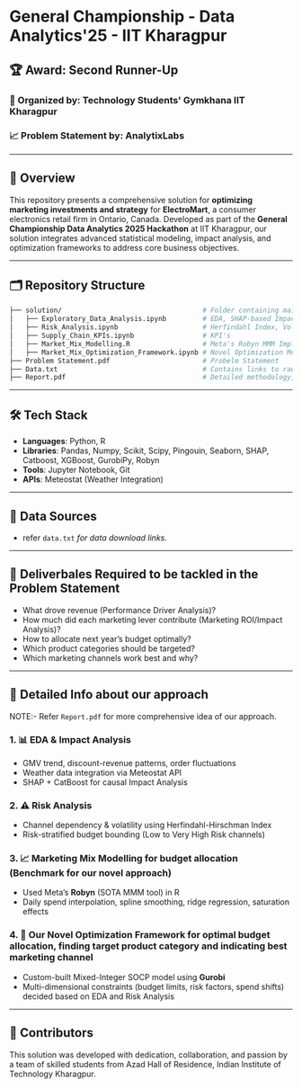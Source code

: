 # General Championship - Data Analytics'25 - IIT Kharagpur

## 🏆 Award: Second Runner-Up  
### 🏁 Organized by: **Technology Students' Gymkhana IIT Kharagpur**  
### 📈 Problem Statement by: **AnalytixLabs**

---

## 🚀 Overview

This repository presents a comprehensive solution for **optimizing marketing investments and strategy** for **ElectroMart**, a consumer electronics retail firm in Ontario, Canada. Developed as part of the **General Championship Data Analytics 2025 Hackathon** at IIT Kharagpur, our solution integrates advanced statistical modeling, impact analysis, and optimization frameworks to address core business objectives.

---

## 🗂️ Repository Structure

```bash
├── solution/                                   # Folder containing main solution files
│   ├── Exploratory_Data_Analysis.ipynb         # EDA, SHAP-based Impact Analysis
│   ├── Risk_Analysis.ipynb                     # Herfindahl Index, Volatility, Risk Scores
│   ├── Supply_Chain_KPIs.ipynb                 # KPI's
│   ├── Market_Mix_Modelling.R                  # Meta's Robyn MMM Implementation
│   ├── Market_Mix_Optimization_Framework.ipynb # Novel Optimization Model (MISOCP)
├── Problem Statement.pdf                       # Probelm Statement
├── Data.txt                                    # Contains links to raw and processed datasets
├── Report.pdf                                  # Detailed methodology, results & business strategy
```

---

## 🛠️ Tech Stack

- **Languages**: Python, R  
- **Libraries**: Pandas, Numpy, Scikit, Scipy, Pingouin, Seaborn, SHAP, Catboost, XGBoost, GurobiPy, Robyn  
- **Tools**: Jupyter Notebook, Git
- **APIs**: Meteostat (Weather Integration)

---

## 📎 Data Sources 

- refer `data.txt` *for data download links.*

---

## 📌 Deliverbales Required to be tackled in the Problem Statement

- What drove revenue (Performance Driver Analysis)?
- How much did each marketing lever contribute (Marketing ROI/Impact Analysis)?
- How to allocate next year’s budget optimally?
- Which product categories should be targeted?
- Which marketing channels work best and why?

---

## 🧠 Detailed Info about our approach

NOTE:- Refer `Report.pdf` for more comprehensive idea of our approach.

### 1. 📊 EDA & Impact Analysis
- GMV trend, discount-revenue patterns, order fluctuations  
- Weather data integration via Meteostat API  
- SHAP + CatBoost for causal Impact Analysis

### 2. ⚠️ Risk Analysis
- Channel dependency & volatility using Herfindahl-Hirschman Index  
- Risk-stratified budget bounding (Low to Very High Risk channels)

### 3. 📈 Marketing Mix Modelling for budget allocation (Benchmark for our novel approach)
- Used Meta’s **Robyn** (SOTA MMM tool) in R  
- Daily spend interpolation, spline smoothing, ridge regression, saturation effects

### 4. 🧮 Our Novel Optimization Framework for optimal budget allocation, finding target product category and indicating best marketing channel
- Custom-built Mixed-Integer SOCP model using **Gurobi**  
- Multi-dimensional constraints (budget limits, risk factors, spend shifts) decided based on EDA and Risk Analysis 

---

## 👥 Contributors

This solution was developed with dedication, collaboration, and passion by a team of skilled students from Azad Hall of Residence, Indian Institute of Technology Kharagpur.